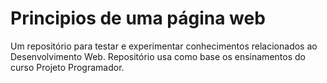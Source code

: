 # Principios de uma página web

Um repositório para testar e experimentar conhecimentos relacionados ao Desenvolvimento Web.
Repositório usa como base os ensinamentos do curso Projeto Programador.